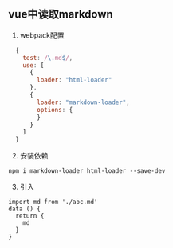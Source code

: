 
## vue中读取markdown

1. webpack配置

``` js
  {
    test: /\.md$/,
    use: [
      {
        loader: "html-loader"
      },
      {
        loader: "markdown-loader",
        options: {
        }
      }
    ]
  }
```

2. 安装依赖

`npm i markdown-loader html-loader --save-dev`

3. 引入

```
import md from './abc.md'
data () {
  return {
    md
  }
}
```

